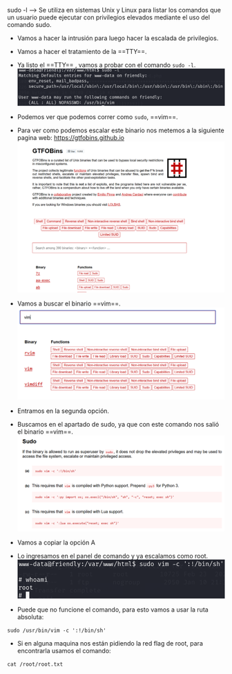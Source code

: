 sudo -l --> Se utiliza en sistemas Unix y Linux para listar los comandos que un usuario puede ejecutar con privilegios elevados mediante el uso del comando sudo.
- Vamos a hacer la intrusión para luego hacer la escalada de privilegios.


- Vamos a hacer el tratamiento de la ==TTY==.
- Ya listo el ==TTY== , vamos  a probar con el comando `sudo -l`.
![](../Imagenes/Pasted%20image%2020250110184542.png)
- Podemos ver que podemos correr como `sudo`, ==vim==.
- Para ver como podemos escalar este binario nos metemos a la siguiente pagina web:
https://gtfobins.github.io
![](../Imagenes/Pasted%20image%2020250110184736.png)
- Vamos a buscar el binario ==vim==.
![](../Imagenes/Pasted%20image%2020250110184825.png)
- Entramos en la segunda opción.
- Buscamos en el apartado de sudo, ya que con este comando nos salió el binario ==vim==.
![](../Imagenes/Pasted%20image%2020250110184932.png)
- Vamos a copiar la opción A
- Lo ingresamos en el panel de comando y ya escalamos como root.
![](../Imagenes/Pasted%20image%2020250110185105.png)
- Puede que no funcione el comando, para esto vamos a usar la ruta absoluta:
```
sudo /usr/bin/vim -c ':!/bin/sh'
```
- Si en alguna maquina nos están pidiendo la red flag de root, para encontrarla usamos el comando:
```
cat /root/root.txt
```
